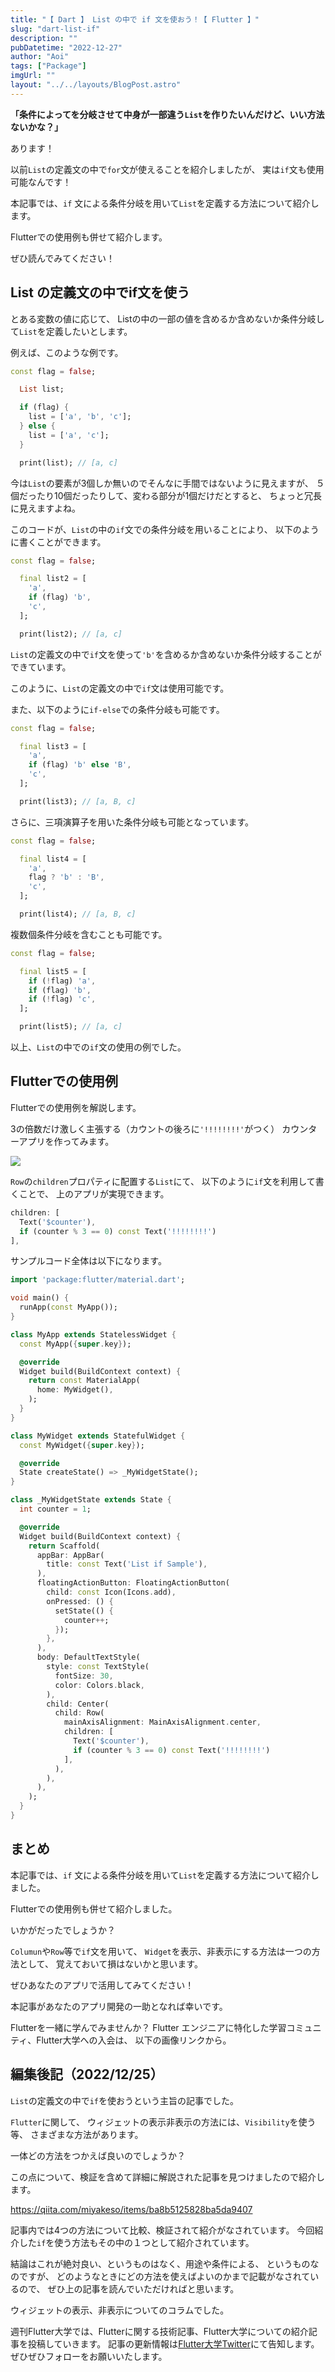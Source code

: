 ```yaml
---
title: "【 Dart 】 List の中で if 文を使おう！【 Flutter 】"
slug: "dart-list-if"
description: ""
pubDatetime: "2022-12-27"
author: "Aoi"
tags: ["Package"]
imgUrl: ""
layout: "../../layouts/BlogPost.astro"
---
```


**「条件によってを分岐させて中身が一部違う`List`を作りたいんだけど、いい方法ないかな？」**

あります！

以前`List`の定義文の中で`for`文が使えることを紹介しましたが、
実は`if`文も使用可能なんです！

本記事では、`if` 文による条件分岐を用いて`List`を定義する方法について紹介します。

Flutterでの使用例も併せて紹介します。

ぜひ読んでみてください！

## List の定義文の中でif文を使う

とある変数の値に応じて、
Listの中の一部の値を含めるか含めないか条件分岐して`List`を定義したいとします。

例えば、このような例です。

```dart
const flag = false;

  List list;

  if (flag) {
    list = ['a', 'b', 'c'];
  } else {
    list = ['a', 'c'];
  }

  print(list); // [a, c]
```

今は`List`の要素が3個しか無いのでそんなに手間ではないように見えますが、
５個だったり10個だったりして、変わる部分が1個だけだとすると、
ちょっと冗長に見えますよね。

このコードが、`List`の中の`if`文での条件分岐を用いることにより、
以下のように書くことができます。

```dart
const flag = false;

  final list2 = [
    'a',
    if (flag) 'b',
    'c',
  ];

  print(list2); // [a, c]
```

`List`の定義文の中で`if`文を使って`'b'`を含めるか含めないか条件分岐することができています。

このように、`List`の定義文の中で`if`文は使用可能です。

また、以下のように`if-else`での条件分岐も可能です。

```dart
const flag = false;

  final list3 = [
    'a',
    if (flag) 'b' else 'B',
    'c',
  ];

  print(list3); // [a, B, c]
```

さらに、三項演算子を用いた条件分岐も可能となっています。

```dart
const flag = false;

  final list4 = [
    'a',
    flag ? 'b' : 'B',
    'c',
  ];

  print(list4); // [a, B, c]
```

複数個条件分岐を含むことも可能です。

```dart
const flag = false;

  final list5 = [
    if (!flag) 'a',
    if (flag) 'b',
    if (!flag) 'c',
  ];

  print(list5); // [a, c]
```

以上、`List`の中での`if`文の使用の例でした。

## Flutterでの使用例

Flutterでの使用例を解説します。

3の倍数だけ激しく主張する（カウントの後ろに`'!!!!!!!!'`がつく）
カウンターアプリを作ってみます。

![](/images/wp-content/uploads/2022/12/20221227_list_if_flutter_sample.gif)

`Row`の`children`プロパティに配置する`List`にて、
以下のように`if`文を利用して書くことで、
上のアプリが実現できます。

```dart
children: [
  Text('$counter'),
  if (counter % 3 == 0) const Text('!!!!!!!!')
],
```

サンプルコード全体は以下になります。

```dart
import 'package:flutter/material.dart';

void main() {
  runApp(const MyApp());
}

class MyApp extends StatelessWidget {
  const MyApp({super.key});

  @override
  Widget build(BuildContext context) {
    return const MaterialApp(
      home: MyWidget(),
    );
  }
}

class MyWidget extends StatefulWidget {
  const MyWidget({super.key});

  @override
  State createState() => _MyWidgetState();
}

class _MyWidgetState extends State {
  int counter = 1;

  @override
  Widget build(BuildContext context) {
    return Scaffold(
      appBar: AppBar(
        title: const Text('List if Sample'),
      ),
      floatingActionButton: FloatingActionButton(
        child: const Icon(Icons.add),
        onPressed: () {
          setState(() {
            counter++;
          });
        },
      ),
      body: DefaultTextStyle(
        style: const TextStyle(
          fontSize: 30,
          color: Colors.black,
        ),
        child: Center(
          child: Row(
            mainAxisAlignment: MainAxisAlignment.center,
            children: [
              Text('$counter'),
              if (counter % 3 == 0) const Text('!!!!!!!!')
            ],
          ),
        ),
      ),
    );
  }
}
```

## まとめ

本記事では、`if` 文による条件分岐を用いて`List`を定義する方法について紹介しました。

Flutterでの使用例も併せて紹介しました。

いかがだったでしょうか？

`Columun`や`Row`等で`if`文を用いて、
`Widget`を表示、非表示にする方法は一つの方法として、
覚えておいて損はないかと思います。

ぜひあなたのアプリで活用してみてください！

本記事があなたのアプリ開発の一助となれば幸いです。

Flutterを一緒に学んでみませんか？
Flutter エンジニアに特化した学習コミュニティ、Flutter大学への入会は、
以下の画像リンクから。

## 編集後記（2022/12/25）

`List`の定義文の中で`if`を使おうという主旨の記事でした。

`Flutter`に関して、
ウィジェットの表示非表示の方法には、`Visibility`を使う等、
さまざまな方法があります。

一体どの方法をつかえば良いのでしょうか？

この点について、検証を含めて詳細に解説された記事を見つけましたので紹介します。

https://qiita.com/miyakeso/items/ba8b5125828ba5da9407

記事内では4つの方法について比較、検証されて紹介がなされています。
今回紹介した`if`を使う方法もその中の１つとして紹介されています。

結論はこれが絶対良い、というものはなく、用途や条件による、
というものなのですが、
どのようなときにどの方法を使えばよいのかまで記載がなされているので、
ぜひ上の記事を読んでいただければと思います。

ウィジェットの表示、非表示についてのコラムでした。

週刊Flutter大学では、Flutterに関する技術記事、Flutter大学についての紹介記事を投稿していきます。
記事の更新情報は[Flutter大学Twitter](https://twitter.com/FlutterUniv)にて告知します。
ぜひぜひフォローをお願いいたします。